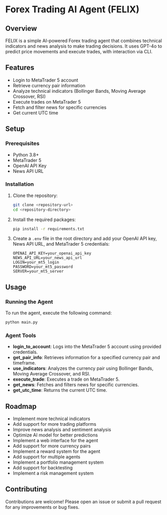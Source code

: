 # Forex Trading AI Agent (FELIX)

## Overview
FELIX is a simple AI-powered Forex trading agent that combines technical indicators and news analysis to make trading decisions. It uses GPT-4o to predict price movements and execute trades, with interaction via CLI.

## Features
- Login to MetaTrader 5 account
- Retrieve currency pair information
- Analyze technical indicators (Bollinger Bands, Moving Average Crossover, RSI)
- Execute trades on MetaTrader 5
- Fetch and filter news for specific currencies
- Get current UTC time

## Setup

### Prerequisites
- Python 3.8+
- MetaTrader 5
- OpenAI API Key
- News API URL

### Installation
1. Clone the repository:
    ```sh
    git clone <repository-url>
    cd <repository-directory>
    ```

2. Install the required packages:
    ```sh
    pip install -r requirements.txt
    ```

3. Create a `.env` file in the root directory and add your OpenAI API key, News API URL, and MetaTrader 5 credentials:
    ```env
    OPENAI_API_KEY=your_openai_api_key
    NEWS_API_URL=your_news_api_url
    LOGIN=your_mt5_login
    PASSWORD=your_mt5_password
    SERVER=your_mt5_server
    ```

## Usage

### Running the Agent
To run the agent, execute the following command:
```sh
python main.py
```

### Agent Tools
- **login_to_account**: Logs into the MetaTrader 5 account using provided credentials.
- **get_pair_info**: Retrieves information for a specified currency pair and timeframe.
- **use_indicators**: Analyzes the currency pair using Bollinger Bands, Moving Average Crossover, and RSI.
- **execute_trade**: Executes a trade on MetaTrader 5.
- **get_news**: Fetches and filters news for specific currencies.
- **get_utc_time**: Returns the current UTC time.


## Roadmap
- Implement more technical indicators
- Add support for more trading platforms
- Improve news analysis and sentiment analysis
- Optimize AI model for better predictions
- Implement a web interface for the agent
- Add support for more currency pairs
- Implement a reward system for the agent
- Add support for multiple agents
- Implement a portfolio management system
- Add support for backtesting
- Implement a risk management system

## Contributing
Contributions are welcome! Please open an issue or submit a pull request for any improvements or bug fixes.



<!-- ## License
This project is licensed under the MIT License. -->
